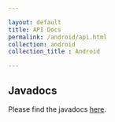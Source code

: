 ```yaml
---

layout: default
title: API Docs
permalink: /android/api.html
collection: android
collection_title : Android

---
```


## Javadocs
Please find the javadocs [here](http://developers.getpeppertalk.com/PepperTalkAndroidSDK/javadocs/0.4.8/).
